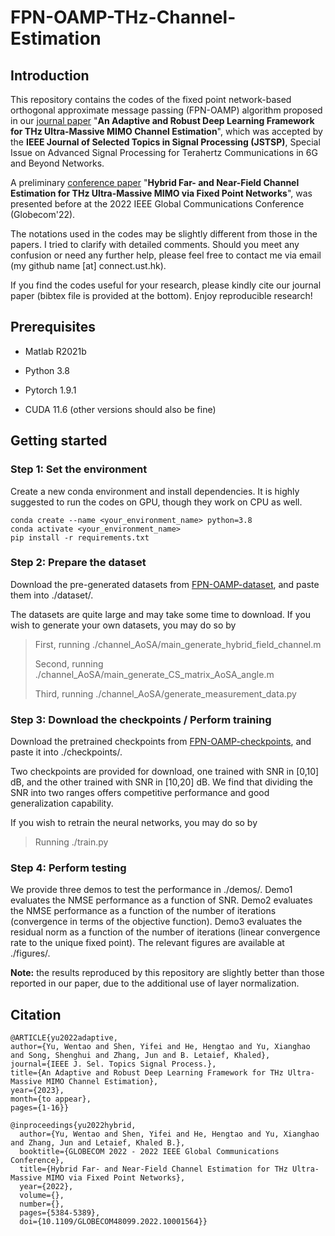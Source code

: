 # FPN-OAMP-THz-Channel-Estimation

## Introduction

This repository contains the codes of the fixed point network-based orthogonal approximate message passing (FPN-OAMP) algorithm proposed in our [journal paper](https://ieeexplore.ieee.org/abstract/document/10143629) "**An Adaptive and Robust Deep Learning Framework for THz Ultra-Massive MIMO Channel Estimation**", which was accepted by the **IEEE Journal of Selected Topics in Signal Processing (JSTSP)**, Special Issue on Advanced Signal Processing for Terahertz Communications in 6G and Beyond Networks.

A preliminary [conference paper](https://ieeexplore.ieee.org/abstract/document/10001564) "**Hybrid Far- and Near-Field Channel Estimation for THz Ultra-Massive MIMO via Fixed Point Networks**", was presented before at the 2022 IEEE Global Communications Conference (Globecom'22).

The notations used in the codes may be slightly different from those in the papers. I tried to clarify with detailed comments. Should you meet any confusion or need any further help, please feel free to contact me via email (my github name [at] connect.ust.hk).

If you find the codes useful for your research, please kindly cite our journal paper (bibtex file is provided at the bottom). Enjoy reproducible research!

## Prerequisites

- Matlab R2021b
  
- Python 3.8
  
- Pytorch 1.9.1
  
- CUDA 11.6 (other versions should also be fine)
  

## Getting started

### Step 1: Set the environment

Create a new conda environment and install dependencies. It is highly suggested to run the codes on GPU, though they work on CPU as well.

```
conda create --name <your_environment_name> python=3.8
conda activate <your_environment_name>
pip install -r requirements.txt
```

### Step 2: Prepare the dataset

Download the pre-generated datasets from [FPN-OAMP-dataset](https://hkustconnect-my.sharepoint.com/:f:/g/personal/wyuaq_connect_ust_hk/EnjI6Aev9I5CpNCLdDTvaXQBef3i_gkapkmc8SFBRWsJYw?e=1fwI7o), and paste them into ./dataset/.

The datasets are quite large and may take some time to download. If you wish to generate your own datasets, you may do so by

> First, running ./channel_AoSA/main_generate_hybrid_field_channel.m
> 
> Second, running ./channel_AoSA/main_generate_CS_matrix_AoSA_angle.m
> 
> Third, running ./channel_AoSA/generate_measurement_data.py

### Step 3: Download the checkpoints / Perform training

Download the pretrained checkpoints from [FPN-OAMP-checkpoints](https://hkustconnect-my.sharepoint.com/:f:/g/personal/wyuaq_connect_ust_hk/EnHPxyogdzRIvz4oQsLBU1EBjmuR9dFlzeTX2CjTw1Rbkw?e=hy61F9), and paste it into ./checkpoints/.

Two checkpoints are provided for download, one trained with SNR in [0,10] dB, and the other trained with SNR in [10,20] dB. We find that dividing the SNR into two ranges offers competitive performance and good generalization capability.

If you wish to retrain the neural networks, you may do so by

> Running ./train.py

### Step 4: Perform testing

We provide three demos to test the performance in ./demos/. Demo1 evaluates the NMSE performance as a function of SNR. Demo2 evaluates the NMSE performance as a function of the number of iterations (convergence in terms of the objective function). Demo3 evaluates the residual norm as a function of the number of iterations (linear convergence rate to the unique fixed point). The relevant figures are available at ./figures/.

**Note:** the results reproduced by this repository are slightly better than those reported in our paper, due to the additional use of layer normalization.

## Citation

```
@ARTICLE{yu2022adaptive,
author={Yu, Wentao and Shen, Yifei and He, Hengtao and Yu, Xianghao and Song, Shenghui and Zhang, Jun and B. Letaief, Khaled},
journal={IEEE J. Sel. Topics Signal Process.}, 
title={An Adaptive and Robust Deep Learning Framework for THz Ultra-Massive MIMO Channel Estimation}, 
year={2023},
month={to appear},
pages={1-16}}

@inproceedings{yu2022hybrid,
  author={Yu, Wentao and Shen, Yifei and He, Hengtao and Yu, Xianghao and Zhang, Jun and Letaief, Khaled B.},
  booktitle={GLOBECOM 2022 - 2022 IEEE Global Communications Conference}, 
  title={Hybrid Far- and Near-Field Channel Estimation for THz Ultra-Massive MIMO via Fixed Point Networks}, 
  year={2022},
  volume={},
  number={},
  pages={5384-5389},
  doi={10.1109/GLOBECOM48099.2022.10001564}}
```
